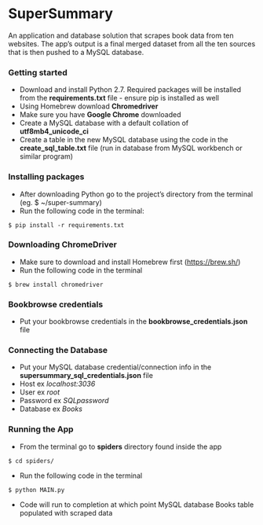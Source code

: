 # SuperSummary

An application and database solution that scrapes book data from ten websites. The app’s output is a final merged dataset from all the ten sources that is then pushed to a MySQL database.

### Getting started

* Download and install Python 2.7. Required packages will be installed from the **requirements.txt** file - ensure pip is installed as well
* Using Homebrew download **Chromedriver**
* Make sure you have **Google Chrome** downloaded
* Create a MySQL database with a default collation of **utf8mb4_unicode_ci**
* Create a table in the new MySQL database using the code in the **create_sql_table.txt** file (run in database from MySQL workbench or similar program)


### Installing packages

* After downloading Python go to the project’s directory from the terminal (eg. $ ~/super-summary)
* Run the following code in the terminal:

```
$ pip install -r requirements.txt
```

### Downloading ChromeDriver
* Make sure to download and install Homebrew first (https://brew.sh/)
* Run the following code in the terminal

```
$ brew install chromedriver
```

### Bookbrowse credentials
* Put your bookbrowse credentials in the **bookbrowse_credentials.json** file


### Connecting the Database

* Put your MySQL database credential/connection info in the **supersummary_sql_credentials.json** file
 * Host ex *localhost:3036*
 * User ex *root*
 * Password ex *SQLpassword*
 * Database ex *Books*


### Running the App

* From the terminal go to **spiders** directory found inside the app

```
$ cd spiders/
```

* Run the following code in the terminal

```
$ python MAIN.py
```

* Code will run to completion at which point MySQL database Books table populated with scraped data
